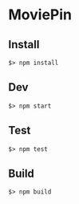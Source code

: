 # MoviePin

## Install

```
$> npm install
```

## Dev

```
$> npm start
```

## Test

```
$> npm test
```

## Build

```
$> npm build
```
